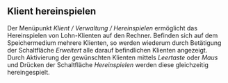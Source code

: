 ## Klient hereinspielen

Der Menüpunkt *Klient / Verwaltung / Hereinspielen* ermöglicht das Hereinspielen von Lohn-Klienten auf den Rechner. Befinden sich auf dem Speichermedium mehrere Klienten, so werden wiederum durch Betätigung der Schaltfläche *Erweitert* alle darauf befindlichen Klienten angezeigt. Durch Aktivierung der gewünschten Klienten mittels *Leertaste* oder *Maus* und Drücken der Schaltfläche *Hereinspielen* werden diese gleichzeitig hereingespielt.